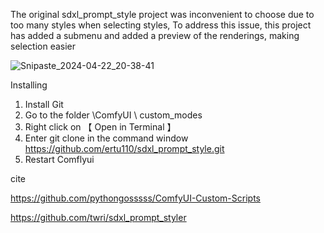 

The original sdxl_prompt_style project was inconvenient to choose due to too many styles when selecting styles,
To address this issue, this project has added a submenu and added a preview of the renderings, making selection easier

![Snipaste_2024-04-22_20-38-41](https://github.com/ertu110/sdxl_prompt_style/assets/23519472/9967eb6f-365a-4f38-95c9-f7fcef7281a6)






Installing

1. Install Git
2. Go to the folder \ComfyUI \ custom_modes
3. Right click on 【 Open in Terminal 】
4. Enter git clone in the command window https://github.com/ertu110/sdxl_prompt_style.git
5. Restart Comflyui



cite

https://github.com/pythongosssss/ComfyUI-Custom-Scripts

https://github.com/twri/sdxl_prompt_styler







